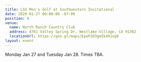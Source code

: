 ```yaml
---
title: LSU Men's Golf at Southwestern Invitational
date: 2020-01-27 00:00:00 -07:00
position: 6
venue:
  name: North Ranch Country Club
  address: 4761 Valley Spring Dr, Westlake Village, CA 91362
  locationUrl: https://goo.gl/maps/EpeP2D3gm5k4H1xg8
layout: event
---
```


Monday Jan 27 and Tuesday Jan 28. Times TBA.
